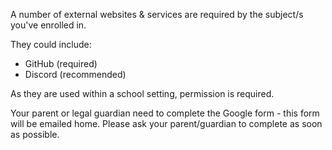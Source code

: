 A number of external websites & services are required by the subject/s you've enrolled in.

They could include:

- GitHub (required)
- Discord (recommended)

As they are used within a school setting, permission is required.

Your parent or legal guardian need to complete the Google form - this form will be emailed home. Please ask your parent/guardian to complete as soon as possible.